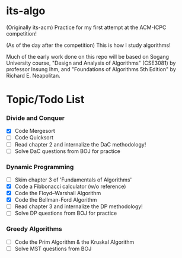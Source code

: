 # its-algo
(Originally its-acm) Practice for my first attempt at the ACM-ICPC competition!

(As of the day after the competition) This is how I study algorithms!

Much of the early work done on this repo will be based on Sogang University course, "Design and Analysis of Algorithms" (CSE3081) by professor Insung Ihm, and "Foundations of Algorithms 5th Edition" by Richard E. Neapolitan.

# Topic/Todo List

### Divide and Conquer
- [x] Code Mergesort
- [ ] Code Quicksort
- [ ] Read chapter 2 and internalize the DaC methodology!
- [ ] Solve DaC questions from BOJ for practice

### Dynamic Programming
- [ ] Skim chapter 3 of 'Fundamentals of Algorithms'
- [x] Code a Fibbonacci calculator (w/o reference)
- [x] Code the Floyd–Warshall Algorithm
- [x] Code the Bellman-Ford Algorithm
- [ ] Read chapter 3 and internalize the DP methodology!
- [ ] Solve DP questions from BOJ for practice

### Greedy Algorithms
- [ ] Code the Prim Algorithm & the Kruskal Algorithm
- [ ] Solve MST questions from BOJ
